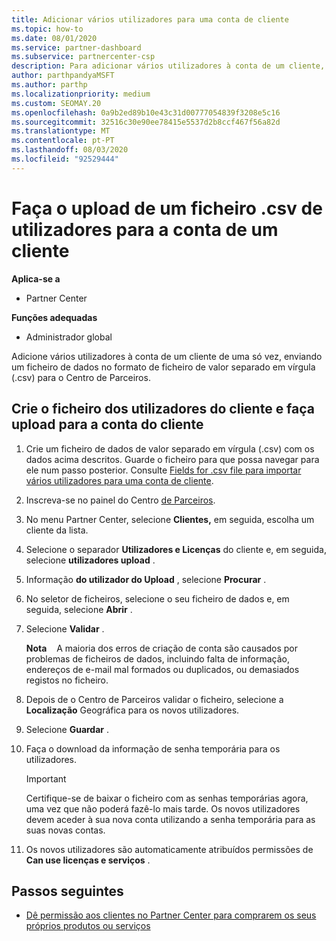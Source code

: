 ```yaml
---
title: Adicionar vários utilizadores para uma conta de cliente
ms.topic: how-to
ms.date: 08/01/2020
ms.service: partner-dashboard
ms.subservice: partnercenter-csp
description: Para adicionar vários utilizadores à conta de um cliente, faça o upload de um ficheiro de dados para o Partner Center utilizando o formato de ficheiro de valor separado em vírgula (.csv).
author: parthpandyaMSFT
ms.author: parthp
ms.localizationpriority: medium
ms.custom: SEOMAY.20
ms.openlocfilehash: 0a9b2ed89b10e43c31d00777054839f3208e5c16
ms.sourcegitcommit: 32516c30e90ee78415e5537d2b8ccf467f56a82d
ms.translationtype: MT
ms.contentlocale: pt-PT
ms.lasthandoff: 08/03/2020
ms.locfileid: "92529444"
---
```

# <a name="upload-a-csv-file-of-users-to-a-customers-account"></a>Faça o upload de um ficheiro .csv de utilizadores para a conta de um cliente


**Aplica-se a**

- Partner Center

**Funções adequadas**

- Administrador global

Adicione vários utilizadores à conta de um cliente de uma só vez, enviando um ficheiro de dados no formato de ficheiro de valor separado em vírgula (.csv) para o Centro de Parceiros. 

## <a name="create-the-file-of-customer-users-and-upload-to-customer-account"></a>Crie o ficheiro dos utilizadores do cliente e faça upload para a conta do cliente

1. Crie um ficheiro de dados de valor separado em vírgula (.csv) com os dados acima descritos. Guarde o ficheiro para que possa navegar para ele num passo posterior. Consulte [Fields for .csv file para importar vários utilizadores para uma conta de cliente](file-customer-users.md). 

2. Inscreva-se no painel do Centro [de Parceiros](https://partner.microsoft.com/dashboard).

3. No menu Partner Center, selecione **Clientes,** em seguida, escolha um cliente da lista.

4. Selecione o separador **Utilizadores e Licenças** do cliente e, em seguida, selecione **utilizadores upload** .

5. Informação **do utilizador do Upload** , selecione **Procurar** .

6. No seletor de ficheiros, selecione o seu ficheiro de dados e, em seguida, selecione **Abrir** .

7. Selecione **Validar** .

    **Nota**    A maioria dos erros de criação de conta são causados por problemas de ficheiros de dados, incluindo falta de informação, endereços de e-mail mal formados ou duplicados, ou demasiados registos no ficheiro.

8. Depois de o Centro de Parceiros validar o ficheiro, selecione a **Localização** Geográfica para os novos utilizadores.
9. Selecione **Guardar** .
10. Faça o download da informação de senha temporária para os utilizadores.

    >[!IMPORTANT]
    > Certifique-se de baixar o ficheiro com as senhas temporárias agora, uma vez que não poderá fazê-lo mais tarde. Os novos utilizadores devem aceder à sua nova conta utilizando a senha temporária para as suas novas contas.

11. Os novos utilizadores são automaticamente atribuídos permissões de **Can use licenças e serviços** . 

## <a name="next-steps"></a>Passos seguintes

- [Dê permissão aos clientes no Partner Center para comprarem os seus próprios produtos ou serviços](give-customers-permission.md)
